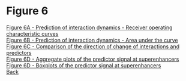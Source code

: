 # Figure 6

[Figure 6A - Prediction of interaction dynamics - Receiver operating characteristic curves](../Scripts/Fig6A_Prediction_ROC.md)<br>
[Figure 6B - Prediction of interaction dynamics - Area under the curve](../Scripts/Fig6B_Prediction_AUC.md)<br>
[Figure 6C - Comparison of the direction of change of interactions and predictors](../Scripts/Fig6C_Prediction_Regulation_Direction.md)<br>
[Figure 6D - Aggregate plots of the predictor signal at superenhancers](../Scripts/Fig6D_Superenhancers_Cofactor_HistoneMarks_Aggregates.md)<br>
[Figure 6D - Boxplots of the predictor signal at superenhancers](../Scripts/Fig6D_Superenhancers_Cofactor_HistoneMarks_Boxplots.md)<br>
[Back](../README.md)